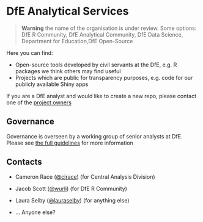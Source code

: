 # DfE Analytical Services

> **Warning** the name of the organisation is under review. Some options: DfE R Community, DfE Analytical Community, DfE Data Science, Department for Education,DfE Open-Source

Here you can find:

* Open-source tools developed by civil servants at the DfE, e.g. R packages 
  we think others may find useful
* Projects which are public for transparency purposes, e.g. code for our
  publicly available Shiny apps

If you are a DfE analyst and would like to create a new repo, please contact
one of the [project owners](#contacts)

## Governance
Governance is overseen by a working group of senior analysts at DfE. 
Please see [the full guidelines]() for more information

## Contacts
* Cameron Race ([@cjrace](https://github.com/cjrace)) (for Central Analysis Division)
* Jacob Scott ([@wurli](https://github.com/wurli)) (for DfE R Community)
* Laura Selby ([@lauraselby](https://github.com/lauraselby)) (for anything else)

* ... Anyone else?
